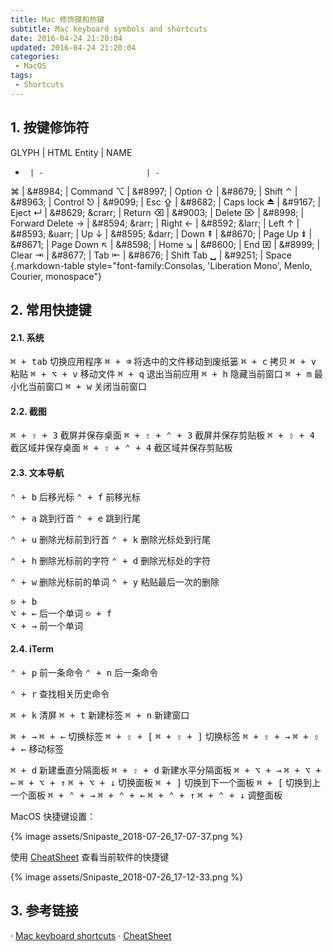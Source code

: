 ```yaml
---
title: Mac 修饰键和热键
subtitle: Mac keyboard symbols and shortcuts
date: 2016-04-24 21:20:04
updated: 2016-04-24 21:20:04
categories:
 - MacOS
tags:
 - Shortcuts
---
```


## 1. 按键修饰符
GLYPH  | HTML Entity             | NAME
-      | -                       | -
⌘      | &amp;#8984;             | Command
⌥      | &amp;#8997;             | Option
⇧      | &amp;#8679;             | Shift
⌃      | &amp;#8963;             | Control
⎋      | &amp;#9099;             | Esc
⇪      | &amp;#8682;             | Caps lock
⏏      | &amp;#9167;             | Eject
↵      | &amp;#8629; &amp;crarr; | Return
⌫      | &amp;#9003;             | Delete
⌦      | &amp;#8998;             | Forward Delete
→      | &amp;#8594; &amp;rarr;  | Right
←      | &amp;#8592; &amp;larr;  | Left
↑      | &amp;#8593; &amp;uarr;  | Up
↓      | &amp;#8595; &amp;darr;  | Down
⇞      | &amp;#8670;             | Page Up
⇟      | &amp;#8671;             | Page Down
↖      | &amp;#8598;             | Home
↘      | &amp;#8600;             | End
⌧      | &amp;#8999;             | Clear
⇥      | &amp;#8677;             | Tab
⇤      | &amp;#8676;             | Shift Tab
**␣**  | &amp;#9251;             | Space
{.markdown-table style="font-family:Consolas, 'Liberation Mono', Menlo, Courier, monospace"}

<!--more-->

## 2. 常用快捷键

#### 2.1. 系统
<kbd>⌘ + tab</kbd> 切换应用程序
<kbd>⌘ + ⌫</kbd> 将选中的文件移动到废纸篓
<kbd>⌘ + c</kbd> 拷贝
<kbd>⌘ + v</kbd> 粘贴
<kbd>⌘ + ⌥ + v</kbd> 移动文件
<kbd>⌘ + q</kbd> 退出当前应用
<kbd>⌘ + h</kbd> 隐藏当前窗口
<kbd>⌘ + m</kbd> 最小化当前窗口
<kbd>⌘ + w</kbd> 关闭当前窗口

#### 2.2. 截图
<kbd>⌘ + ⇧ + 3</kbd> 截屏并保存桌面
<kbd>⌘ + ⇧ + ⌃ + 3</kbd> 截屏并保存剪贴板
<kbd>⌘ + ⇧ + 4</kbd> 截区域并保存桌面
<kbd>⌘ + ⇧ + ⌃ + 4</kbd> 截区域并保存剪贴板

#### 2.3. 文本导航
<kbd>⌃ + b</kbd> 后移光标
<kbd>⌃ + f</kbd> 前移光标

<kbd>⌃ + a</kbd> 跳到行首
<kbd>⌃ + e</kbd> 跳到行尾

<kbd>⌃ + u</kbd> 删除光标前到行首
<kbd>⌃ + k</kbd> 删除光标处到行尾

<kbd>⌃ + h</kbd> 删除光标前的字符
<kbd>⌃ + d</kbd> 删除光标处的字符

<kbd>⌃ + w</kbd> 删除光标前的单词
<kbd>⌃ + y</kbd> 粘贴最后一次的删除

<kbd>⎋ + b</kbd>  
<kbd>⌥ + ←</kbd> 后一个单词
<kbd>⎋ + f</kbd>  
<kbd>⌥ + →</kbd> 前一个单词

#### 2.4. iTerm
<kbd>⌃ + p</kbd> 前一条命令
<kbd>⌃ + n</kbd> 后一条命令

<kbd>⌃ + r</kbd> 查找相关历史命令

<kbd>⌘ + k</kbd> 清屏
<kbd>⌘ + t</kbd> 新建标签
<kbd>⌘ + n</kbd> 新建窗口

<kbd>⌘ + →</kbd> 
<kbd>⌘ + ←</kbd> 切换标签
<kbd>⌘ + ⇧ + [</kbd> 
<kbd>⌘ + ⇧ + ]</kbd> 切换标签
<kbd>⌘ + ⇧ + →</kbd> 
<kbd>⌘ + ⇧ + ←</kbd> 移动标签

<kbd>⌘ + d</kbd> 新建垂直分隔面板
<kbd>⌘ + ⇧ + d</kbd> 新建水平分隔面板
<kbd>⌘ + ⌥ + →</kbd>
<kbd>⌘ + ⌥ + ←</kbd>
<kbd>⌘ + ⌥ + ↑</kbd>
<kbd>⌘ + ⌥ + ↓</kbd> 切换面板
<kbd>⌘ + ]</kbd> 切换到下一个面板
<kbd>⌘ + [</kbd> 切换到上一个面板
<kbd>⌘ + ⌃ + →</kbd>
<kbd>⌘ + ⌃ + ←</kbd>
<kbd>⌘ + ⌃ + ↑</kbd>
<kbd>⌘ + ⌃ + ↓</kbd> 调整面板

MacOS 快捷键设置：

{% image assets/Snipaste_2018-07-26_17-07-37.png %}


使用 [CheatSheet][] 查看当前软件的快捷键

{% image assets/Snipaste_2018-07-26_17-12-33.png %}


<!--more-->

## 3. 参考链接
· [Mac keyboard shortcuts][]
· [CheatSheet][]

[Mac keyboard shortcuts]: https://support.apple.com/en-us/HT201236

[CheatSheet]: https://mediaatelier.com/CheatSheet/

[MacOS 有哪些常用的快捷键？]: https://www.zhihu.com/question/20021861